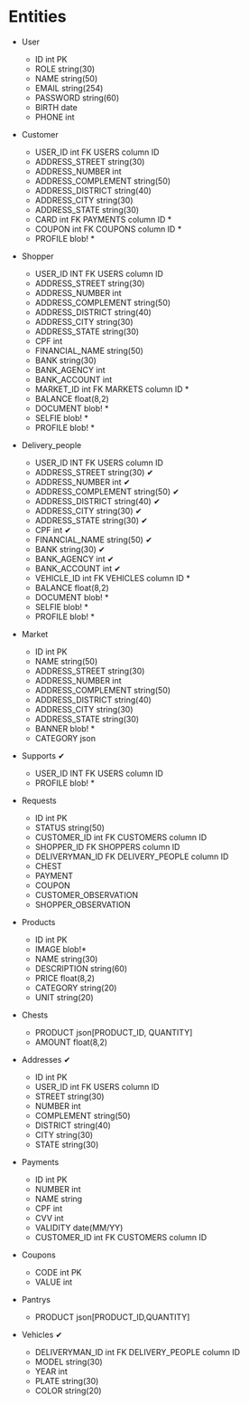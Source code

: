 # Entities
* User
    - ID int PK
    - ROLE string(30)
    - NAME string(50)
    - EMAIL	string(254)
    - PASSWORD string(60)
    - BIRTH date
    - PHONE int

* Customer
    - USER_ID int FK USERS column ID
    - ADDRESS_STREET string(30)
    - ADDRESS_NUMBER int
    - ADDRESS_COMPLEMENT string(50)
    - ADDRESS_DISTRICT string(40)
    - ADDRESS_CITY string(30)
    - ADDRESS_STATE string(30)
    - CARD int FK PAYMENTS column ID *
    - COUPON int FK COUPONS column ID *
    - PROFILE blob! *

* Shopper
    - USER_ID INT FK USERS column ID
    - ADDRESS_STREET string(30)
    - ADDRESS_NUMBER int
    - ADDRESS_COMPLEMENT string(50)
    - ADDRESS_DISTRICT string(40)
    - ADDRESS_CITY string(30)
    - ADDRESS_STATE string(30)
    - CPF int
    - FINANCIAL_NAME string(50)
    - BANK string(30)
    - BANK_AGENCY int
    - BANK_ACCOUNT int
    - MARKET_ID int FK MARKETS column ID *
    - BALANCE float(8,2)
    - DOCUMENT blob! *
    - SELFIE blob! *
    - PROFILE blob! *

* Delivery_people
    - USER_ID INT FK USERS column ID
    - ADDRESS_STREET string(30) ✔
    - ADDRESS_NUMBER int ✔
    - ADDRESS_COMPLEMENT string(50) ✔
    - ADDRESS_DISTRICT string(40) ✔
    - ADDRESS_CITY string(30) ✔
    - ADDRESS_STATE string(30) ✔
    - CPF int ✔
    - FINANCIAL_NAME string(50) ✔
    - BANK string(30) ✔
    - BANK_AGENCY int ✔
    - BANK_ACCOUNT int ✔
    - VEHICLE_ID int FK VEHICLES column ID *
    - BALANCE float(8,2)
    - DOCUMENT blob! *
    - SELFIE blob! *
    - PROFILE blob! *

* Market
    - ID int PK
    - NAME string(50)
    - ADDRESS_STREET string(30)
    - ADDRESS_NUMBER int
    - ADDRESS_COMPLEMENT string(50)
    - ADDRESS_DISTRICT string(40)
    - ADDRESS_CITY string(30)
    - ADDRESS_STATE string(30)
    - BANNER blob! *
    - CATEGORY json

* Supports ✔
    - USER_ID INT FK USERS column ID
    - PROFILE blob! *

* Requests
    - ID int PK
    - STATUS string(50)
    - CUSTOMER_ID int FK CUSTOMERS column ID
    - SHOPPER_ID FK SHOPPERS column ID
    - DELIVERYMAN_ID FK DELIVERY_PEOPLE column ID
    - CHEST
    - PAYMENT
    - COUPON
    - CUSTOMER_OBSERVATION
    - SHOPPER_OBSERVATION

* Products
    - ID int PK
    - IMAGE blob!*
    - NAME string(30)
    - DESCRIPTION string(60)
    - PRICE float(8,2)
    - CATEGORY string(20)
    - UNIT string(20)

* Chests
    - PRODUCT json[PRODUCT_ID, QUANTITY]
    - AMOUNT float(8,2)

* Addresses ✔
    - ID int PK
    - USER_ID int FK USERS column ID
    - STREET string(30)
    - NUMBER int
    - COMPLEMENT string(50)
    - DISTRICT string(40)
    - CITY string(30)
    - STATE string(30)

* Payments
    - ID int PK
    - NUMBER int
    - NAME string
    - CPF int
    - CVV int
    - VALIDITY date(MM/YY)
    - CUSTOMER_ID int FK CUSTOMERS column ID

* Coupons
    - CODE int PK
    - VALUE int

* Pantrys
    - PRODUCT json[PRODUCT_ID,QUANTITY]

* Vehicles ✔
    - DELIVERYMAN_ID int FK DELIVERY_PEOPLE column ID
    - MODEL string(30)
    - YEAR int
    - PLATE string(30)
    - COLOR string(20)